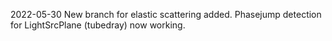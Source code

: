 2022-05-30 
  New branch for elastic scattering added. 
  Phasejump detection for LightSrcPlane (tubedray) now working. 
  
